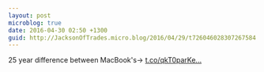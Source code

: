 ```yaml
---
layout: post
microblog: true
date: 2016-04-30 02:50 +1300
guid: http://JacksonOfTrades.micro.blog/2016/04/29/t726046028307267584.html
---
```

25 year difference between MacBook's→ [t.co/qkT0parKe...](https://t.co/qkT0parKef)
